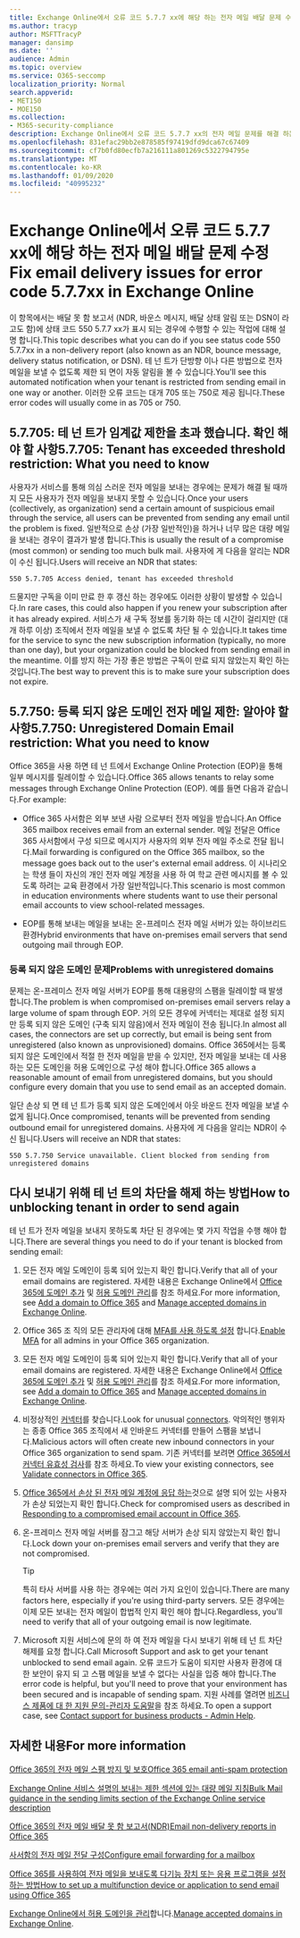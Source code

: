 ```yaml
---
title: Exchange Online에서 오류 코드 5.7.7 xx에 해당 하는 전자 메일 배달 문제 수정
ms.author: tracyp
author: MSFTTracyP
manager: dansimp
ms.date: ''
audience: Admin
ms.topic: overview
ms.service: O365-seccomp
localization_priority: Normal
search.appverid:
- MET150
- MOE150
ms.collection:
- M365-security-compliance
description: Exchange Online에서 오류 코드 5.7.7 xx의 전자 메일 문제를 해결 하는 방법에 대해 알아봅니다 (테 넌 트 차단 됨).
ms.openlocfilehash: 831efac29bb2e878585f97419dfd9dca67c67409
ms.sourcegitcommit: cf7b0fd80ecfb7a216111a801269c5322794795e
ms.translationtype: MT
ms.contentlocale: ko-KR
ms.lasthandoff: 01/09/2020
ms.locfileid: "40995232"
---
```

# <a name="fix-email-delivery-issues-for-error-code-577xx-in-exchange-online"></a><span data-ttu-id="d8670-103">Exchange Online에서 오류 코드 5.7.7 xx에 해당 하는 전자 메일 배달 문제 수정</span><span class="sxs-lookup"><span data-stu-id="d8670-103">Fix email delivery issues for error code 5.7.7xx in Exchange Online</span></span>

<span data-ttu-id="d8670-104">이 항목에서는 배달 못 함 보고서 (NDR, 바운스 메시지, 배달 상태 알림 또는 DSN이 라고도 함)에 상태 코드 550 5.7.7 xx가 표시 되는 경우에 수행할 수 있는 작업에 대해 설명 합니다.</span><span class="sxs-lookup"><span data-stu-id="d8670-104">This topic describes what you can do if you see status code 550 5.7.7xx in a non-delivery report (also known as an NDR, bounce message, delivery status notification, or DSN).</span></span> <span data-ttu-id="d8670-105">테 넌 트가 단방향 이나 다른 방법으로 전자 메일을 보낼 수 없도록 제한 되 면이 자동 알림을 볼 수 있습니다.</span><span class="sxs-lookup"><span data-stu-id="d8670-105">You'll see this automated notification when your tenant is restricted from sending email in one way or another.</span></span> <span data-ttu-id="d8670-106">이러한 오류 코드는 대개 705 또는 750로 제공 됩니다.</span><span class="sxs-lookup"><span data-stu-id="d8670-106">These error codes will usually come in as 705 or 750.</span></span>

## <a name="57705-tenant-has-exceeded-threshold-restriction-what-you-need-to-know"></a><span data-ttu-id="d8670-107">5.7.705: 테 넌 트가 임계값 제한을 초과 했습니다. 확인 해야 할 사항</span><span class="sxs-lookup"><span data-stu-id="d8670-107">5.7.705: Tenant has exceeded threshold restriction: What you need to know</span></span>

<span data-ttu-id="d8670-108">사용자가 서비스를 통해 의심 스러운 전자 메일을 보내는 경우에는 문제가 해결 될 때까지 모든 사용자가 전자 메일을 보내지 못할 수 있습니다.</span><span class="sxs-lookup"><span data-stu-id="d8670-108">Once your users (collectively, as organization) send a certain amount of suspicious email through the service, all users can be prevented from sending any email until the problem is fixed.</span></span> <span data-ttu-id="d8670-109">일반적으로 손상 (가장 일반적인)을 하거나 너무 많은 대량 메일을 보내는 경우이 결과가 발생 합니다.</span><span class="sxs-lookup"><span data-stu-id="d8670-109">This is usually the result of a compromise (most common) or sending too much bulk mail.</span></span> <span data-ttu-id="d8670-110">사용자에 게 다음을 알리는 NDR이 수신 됩니다.</span><span class="sxs-lookup"><span data-stu-id="d8670-110">Users will receive an NDR that states:</span></span>

`550 5.7.705 Access denied, tenant has exceeded threshold`

<span data-ttu-id="d8670-111">드물지만 구독을 이미 만료 한 후 갱신 하는 경우에도 이러한 상황이 발생할 수 있습니다.</span><span class="sxs-lookup"><span data-stu-id="d8670-111">In rare cases, this could also happen if you renew your subscription after it has already expired.</span></span> <span data-ttu-id="d8670-112">서비스가 새 구독 정보를 동기화 하는 데 시간이 걸리지만 (대개 하루 이상) 조직에서 전자 메일을 보낼 수 없도록 차단 될 수 있습니다.</span><span class="sxs-lookup"><span data-stu-id="d8670-112">It takes time for the service to sync the new subscription information (typically, no more than one day), but your organization could be blocked from sending email in the meantime.</span></span> <span data-ttu-id="d8670-113">이를 방지 하는 가장 좋은 방법은 구독이 만료 되지 않았는지 확인 하는 것입니다.</span><span class="sxs-lookup"><span data-stu-id="d8670-113">The best way to prevent this is to make sure your subscription does not expire.</span></span>

## <a name="57750-unregistered-domain-email-restriction-what-you-need-to-know"></a><span data-ttu-id="d8670-114">5.7.750: 등록 되지 않은 도메인 전자 메일 제한: 알아야 할 사항</span><span class="sxs-lookup"><span data-stu-id="d8670-114">5.7.750: Unregistered Domain Email restriction: What you need to know</span></span>

<span data-ttu-id="d8670-115">Office 365을 사용 하면 테 넌 트에서 Exchange Online Protection (EOP)을 통해 일부 메시지를 릴레이할 수 있습니다.</span><span class="sxs-lookup"><span data-stu-id="d8670-115">Office 365 allows tenants to relay some messages through Exchange Online Protection (EOP).</span></span> <span data-ttu-id="d8670-116">예를 들면 다음과 같습니다.</span><span class="sxs-lookup"><span data-stu-id="d8670-116">For example:</span></span>

- <span data-ttu-id="d8670-117">Office 365 사서함은 외부 보낸 사람 으로부터 전자 메일을 받습니다.</span><span class="sxs-lookup"><span data-stu-id="d8670-117">An Office 365 mailbox receives email from an external sender.</span></span> <span data-ttu-id="d8670-118">메일 전달은 Office 365 사서함에서 구성 되므로 메시지가 사용자의 외부 전자 메일 주소로 전달 됩니다.</span><span class="sxs-lookup"><span data-stu-id="d8670-118">Mail forwarding is configured on the Office 365 mailbox, so the message goes back out to the user's external email address.</span></span> <span data-ttu-id="d8670-119">이 시나리오는 학생 들이 자신의 개인 전자 메일 계정을 사용 하 여 학교 관련 메시지를 볼 수 있도록 하려는 교육 환경에서 가장 일반적입니다.</span><span class="sxs-lookup"><span data-stu-id="d8670-119">This scenario is most common in education environments where students want to use their personal email accounts to view school-related messages.</span></span>

- <span data-ttu-id="d8670-120">EOP를 통해 보내는 메일을 보내는 온-프레미스 전자 메일 서버가 있는 하이브리드 환경</span><span class="sxs-lookup"><span data-stu-id="d8670-120">Hybrid environments that have on-premises email servers that send outgoing mail through EOP.</span></span>

### <a name="problems-with-unregistered-domains"></a><span data-ttu-id="d8670-121">등록 되지 않은 도메인 문제</span><span class="sxs-lookup"><span data-stu-id="d8670-121">Problems with unregistered domains</span></span>

<span data-ttu-id="d8670-122">문제는 온-프레미스 전자 메일 서버가 EOP를 통해 대용량의 스팸을 릴레이할 때 발생 합니다.</span><span class="sxs-lookup"><span data-stu-id="d8670-122">The problem is when compromised on-premises email servers relay a large volume of spam through EOP.</span></span> <span data-ttu-id="d8670-123">거의 모든 경우에 커넥터는 제대로 설정 되지만 등록 되지 않은 도메인 (구축 되지 않음)에서 전자 메일이 전송 됩니다.</span><span class="sxs-lookup"><span data-stu-id="d8670-123">In almost all cases, the connectors are set up correctly, but email is being sent from unregistered (also known as unprovisioned) domains.</span></span> <span data-ttu-id="d8670-124">Office 365에서는 등록 되지 않은 도메인에서 적절 한 전자 메일을 받을 수 있지만, 전자 메일을 보내는 데 사용 하는 모든 도메인을 허용 도메인으로 구성 해야 합니다.</span><span class="sxs-lookup"><span data-stu-id="d8670-124">Office 365 allows a reasonable amount of email from unregistered domains, but you should configure every domain that you use to send email as an accepted domain.</span></span>

<span data-ttu-id="d8670-125">일단 손상 되 면 테 넌 트가 등록 되지 않은 도메인에서 아웃 바운드 전자 메일을 보낼 수 없게 됩니다.</span><span class="sxs-lookup"><span data-stu-id="d8670-125">Once compromised, tenants will be prevented from sending outbound email for unregistered domains.</span></span> <span data-ttu-id="d8670-126">사용자에 게 다음을 알리는 NDR이 수신 됩니다.</span><span class="sxs-lookup"><span data-stu-id="d8670-126">Users will receive an NDR that states:</span></span>

`550 5.7.750 Service unavailable. Client blocked from sending from unregistered domains`

## <a name="how-to-unblocking-tenant-in-order-to-send-again"></a><span data-ttu-id="d8670-127">다시 보내기 위해 테 넌 트의 차단을 해제 하는 방법</span><span class="sxs-lookup"><span data-stu-id="d8670-127">How to unblocking tenant in order to send again</span></span>

<span data-ttu-id="d8670-128">테 넌 트가 전자 메일을 보내지 못하도록 차단 된 경우에는 몇 가지 작업을 수행 해야 합니다.</span><span class="sxs-lookup"><span data-stu-id="d8670-128">There are several things you need to do if your tenant is blocked from sending email:</span></span>

1. <span data-ttu-id="d8670-129">모든 전자 메일 도메인이 등록 되어 있는지 확인 합니다.</span><span class="sxs-lookup"><span data-stu-id="d8670-129">Verify that all of your email domains are registered.</span></span> <span data-ttu-id="d8670-130">자세한 내용은 Exchange Online에서 [Office 365에 도메인 추가](https://docs.microsoft.com/office365/admin/setup/add-domain) 및 [허용 도메인 관리](https://docs.microsoft.com/exchange/mail-flow-best-practices/manage-accepted-domains/manage-accepted-domains)를 참조 하세요.</span><span class="sxs-lookup"><span data-stu-id="d8670-130">For more information, see [Add a domain to Office 365](https://docs.microsoft.com/office365/admin/setup/add-domain) and [Manage accepted domains in Exchange Online](https://docs.microsoft.com/exchange/mail-flow-best-practices/manage-accepted-domains/manage-accepted-domains).</span></span>

2. <span data-ttu-id="d8670-131">Office 365 조 직의 모든 관리자에 대해 [MFA를 사용 하도록 설정](https://docs.microsoft.com/office365/admin/security-and-compliance/set-up-multi-factor-authentication) 합니다.</span><span class="sxs-lookup"><span data-stu-id="d8670-131">[Enable MFA](https://docs.microsoft.com/office365/admin/security-and-compliance/set-up-multi-factor-authentication) for all admins in your Office 365 organization.</span></span>

3. <span data-ttu-id="d8670-132">모든 전자 메일 도메인이 등록 되어 있는지 확인 합니다.</span><span class="sxs-lookup"><span data-stu-id="d8670-132">Verify that all of your email domains are registered.</span></span> <span data-ttu-id="d8670-133">자세한 내용은 Exchange Online에서 [Office 365에 도메인 추가](https://docs.microsoft.com/office365/admin/setup/add-domain) 및 [허용 도메인 관리](https://docs.microsoft.com/exchange/mail-flow-best-practices/manage-accepted-domains/manage-accepted-domains)를 참조 하세요.</span><span class="sxs-lookup"><span data-stu-id="d8670-133">For more information, see [Add a domain to Office 365](https://docs.microsoft.com/office365/admin/setup/add-domain) and [Manage accepted domains in Exchange Online](https://docs.microsoft.com/exchange/mail-flow-best-practices/manage-accepted-domains/manage-accepted-domains).</span></span>

4. <span data-ttu-id="d8670-134">비정상적인 [커넥터](https://docs.microsoft.com/exchange/mail-flow-best-practices/use-connectors-to-configure-mail-flow/use-connectors-to-configure-mail-flow)를 찾습니다.</span><span class="sxs-lookup"><span data-stu-id="d8670-134">Look for unusual [connectors](https://docs.microsoft.com/exchange/mail-flow-best-practices/use-connectors-to-configure-mail-flow/use-connectors-to-configure-mail-flow).</span></span> <span data-ttu-id="d8670-135">악의적인 행위자는 종종 Office 365 조직에서 새 인바운드 커넥터를 만들어 스팸을 보냅니다.</span><span class="sxs-lookup"><span data-stu-id="d8670-135">Malicious actors will often create new inbound connectors in your Office 365 organization to send spam.</span></span> <span data-ttu-id="d8670-136">기존 커넥터를 보려면 [Office 365에서 커넥터 유효성 검사](https://docs.microsoft.com/exchange/mail-flow-best-practices/use-connectors-to-configure-mail-flow/validate-connectors)를 참조 하세요.</span><span class="sxs-lookup"><span data-stu-id="d8670-136">To view your existing connectors, see [Validate connectors in Office 365](https://docs.microsoft.com/exchange/mail-flow-best-practices/use-connectors-to-configure-mail-flow/validate-connectors).</span></span>

5. <span data-ttu-id="d8670-137">[Office 365에서 손상 된 전자 메일 계정에 응답 하는](responding-to-a-compromised-email-account.md)것으로 설명 되어 있는 사용자가 손상 되었는지 확인 합니다.</span><span class="sxs-lookup"><span data-stu-id="d8670-137">Check for compromised users as described in [Responding to a compromised email account in Office 365](responding-to-a-compromised-email-account.md).</span></span>

6. <span data-ttu-id="d8670-138">온-프레미스 전자 메일 서버를 잠그고 해당 서버가 손상 되지 않았는지 확인 합니다.</span><span class="sxs-lookup"><span data-stu-id="d8670-138">Lock down your on-premises email servers and verify that they are not compromised.</span></span>

   > [!TIP]
   > <span data-ttu-id="d8670-139">특히 타사 서버를 사용 하는 경우에는 여러 가지 요인이 있습니다.</span><span class="sxs-lookup"><span data-stu-id="d8670-139">There are many factors here, especially if you're using third-party servers.</span></span> <span data-ttu-id="d8670-140">모든 경우에는 이제 모든 보내는 전자 메일이 합법적 인지 확인 해야 합니다.</span><span class="sxs-lookup"><span data-stu-id="d8670-140">Regardless, you'll need to verify that all of your outgoing email is now legitimate.</span></span>

7. <span data-ttu-id="d8670-141">Microsoft 지원 서비스에 문의 하 여 전자 메일을 다시 보내기 위해 테 넌 트 차단 해제를 요청 합니다.</span><span class="sxs-lookup"><span data-stu-id="d8670-141">Call Microsoft Support and ask to get your tenant unblocked to send email again.</span></span> <span data-ttu-id="d8670-142">오류 코드가 도움이 되지만 사용자 환경에 대 한 보안이 유지 되 고 스팸 메일을 보낼 수 없다는 사실을 입증 해야 합니다.</span><span class="sxs-lookup"><span data-stu-id="d8670-142">The error code is helpful, but you'll need to prove that your environment has been secured and is incapable of sending spam.</span></span> <span data-ttu-id="d8670-143">지원 사례를 열려면 [비즈니스 제품에 대 한 지원 문의-관리자 도움말](https://docs.microsoft.com/office365/admin/contact-support-for-business-products)을 참조 하세요.</span><span class="sxs-lookup"><span data-stu-id="d8670-143">To open a support case, see [Contact support for business products - Admin Help](https://docs.microsoft.com/office365/admin/contact-support-for-business-products).</span></span>

## <a name="for-more-information"></a><span data-ttu-id="d8670-144">자세한 내용</span><span class="sxs-lookup"><span data-stu-id="d8670-144">For more information</span></span>

[<span data-ttu-id="d8670-145">Office 365의 전자 메일 스팸 방지 및 보호</span><span class="sxs-lookup"><span data-stu-id="d8670-145">Office 365 email anti-spam protection</span></span>](anti-spam-protection.md)

[<span data-ttu-id="d8670-146">Exchange Online 서비스 설명의 보내는 제한 섹션에 있는 대량 메일 지침</span><span class="sxs-lookup"><span data-stu-id="d8670-146">Bulk Mail guidance in the sending limits section of the Exchange Online service description</span></span>](https://docs.microsoft.com/office365/servicedescriptions/exchange-online-service-description/exchange-online-limits#receiving-and-sending-limits)

[<span data-ttu-id="d8670-147">Office 365의 전자 메일 배달 못 함 보고서(NDR)</span><span class="sxs-lookup"><span data-stu-id="d8670-147">Email non-delivery reports in Office 365</span></span>](https://docs.microsoft.com/exchange/mail-flow-best-practices/non-delivery-reports-in-exchange-online/non-delivery-reports-in-exchange-online)

[<span data-ttu-id="d8670-148">사서함의 전자 메일 전달 구성</span><span class="sxs-lookup"><span data-stu-id="d8670-148">Configure email forwarding for a mailbox</span></span>](https://docs.microsoft.com/exchange/recipients-in-exchange-online/manage-user-mailboxes/configure-email-forwarding)

[<span data-ttu-id="d8670-149">Office 365를 사용하여 전자 메일을 보내도록 다기능 장치 또는 응용 프로그램을 설정하는 방법</span><span class="sxs-lookup"><span data-stu-id="d8670-149">How to set up a multifunction device or application to send email using Office 365</span></span>](https://docs.microsoft.com/Exchange/mail-flow-best-practices/how-to-set-up-a-multifunction-device-or-application-to-send-email-using-office-3)

<span data-ttu-id="d8670-150">[Exchange Online에서 허용 도메인을 관리](https://docs.microsoft.com/exchange/mail-flow-best-practices/manage-accepted-domains/manage-accepted-domains)합니다.</span><span class="sxs-lookup"><span data-stu-id="d8670-150">[Manage accepted domains in Exchange Online](https://docs.microsoft.com/exchange/mail-flow-best-practices/manage-accepted-domains/manage-accepted-domains).</span></span>
